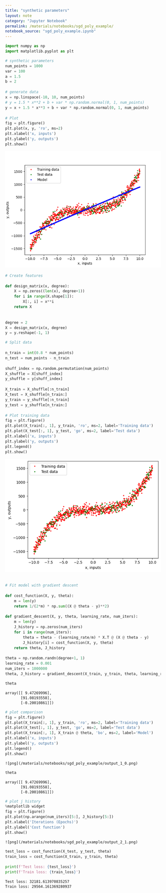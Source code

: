 ```yaml
---
title: "synthetic parameters"
layout: note
category: "Jupyter Notebook"
permalink: /materials/notebooks/sgd_poly_example/
notebook_source: "sgd_poly_example.ipynb"
---
```


```python
import numpy as np
import matplotlib.pyplot as plt
```


```python
# synthetic parameters
num_points = 1000
var = 100
a = 1.5
b = 2

# generate data
x = np.linspace(-10, 10, num_points)
# y = 1.5 * x**2 + b + var * np.random.normal(0, 1, num_points)
y = x + 1.5 * x**3 + b + var * np.random.normal(0, 1, num_points)

# Plot
fig = plt.figure()
plt.plot(x, y, 'ro', ms=2)
plt.xlabel('x, inputs')
plt.ylabel('y, outputs')
plt.show()
```


    
![png](/materials/notebooks/sgd_poly_example/output_1_0.png)
    


```python
# Create features

def design_matrix(x, degree):
    X = np.zeros((len(x), degree+1))
    for i in range(X.shape[1]):
        X[:, i] = x**i
    return X


degree = 2
X = design_matrix(x, degree)
y = y.reshape(-1, 1)
```


```python
# Split data

n_train = int(0.8 * num_points)
n_test = num_points - n_train

shuff_index = np.random.permutation(num_points) 
X_shuffle = X[shuff_index]
y_shuffle = y[shuff_index]

X_train = X_shuffle[:n_train]
X_test = X_shuffle[n_train:]
y_train = y_shuffle[:n_train]
y_test = y_shuffle[n_train:]

# Plot training data
fig = plt.figure()
plt.plot(X_train[:, 1], y_train, 'ro', ms=2, label='Training data')
plt.plot(X_test[:, 1], y_test, 'go', ms=2, label='Test data')
plt.xlabel('x, inputs')
plt.ylabel('y, outputs')
plt.legend()
plt.show()

```


    
![png](/materials/notebooks/sgd_poly_example/output_3_0.png)
    


```python

# Fit model with gradient descent

def cost_function(X, y, theta):
    m = len(y)
    return 1/(2*m) * np.sum((X @ theta - y)**2)

def gradient_descent(X, y, theta, learning_rate, num_iters):
    m = len(y)
    J_history = np.zeros(num_iters)
    for i in range(num_iters):
        theta = theta - (learning_rate/m) * X.T @ (X @ theta - y)
        J_history[i] = cost_function(X, y, theta)
    return theta, J_history

theta = np.random.randn(degree+1, 1)
learning_rate = 0.001
num_iters = 1000000
theta, J_history = gradient_descent(X_train, y_train, theta, learning_rate, num_iters)

```


```python
theta
```


    array([[ 9.47269996],
           [91.08193558],
           [-0.20010861]])


```python
# plot comparison
fig = plt.figure()
plt.plot(X_train[:, 1], y_train, 'ro', ms=2, label='Training data')
plt.plot(X_test[:, 1], y_test, 'go', ms=2, label='Test data')
plt.plot(X_train[:, 1], X_train @ theta, 'bo', ms=2, label='Model')
plt.xlabel('x, inputs')
plt.ylabel('y, outputs')
plt.legend()
plt.show()

```


    ![png](/materials/notebooks/sgd_poly_example/output_1_0.png)

```python
theta
```


    array([[ 9.47269996],
           [91.08193558],
           [-0.20010861]])


```python
# plot j history
%matplotlib widget
fig = plt.figure()
plt.plot(np.arange(num_iters)[5:], J_history[5:])
plt.xlabel('Iterations (Epochs)')
plt.ylabel('Cost function')
plt.show()

```


    ![png](/materials/notebooks/sgd_poly_example/output_2_1.png)

```python
test_loss = cost_function(X_test, y_test, theta)
train_loss = cost_function(X_train, y_train, theta)

print(f'Test loss: {test_loss}')
print(f'Train loss: {train_loss}')

```

    Test loss: 32181.613970835257
    Train loss: 29564.161369280937


```python

```
